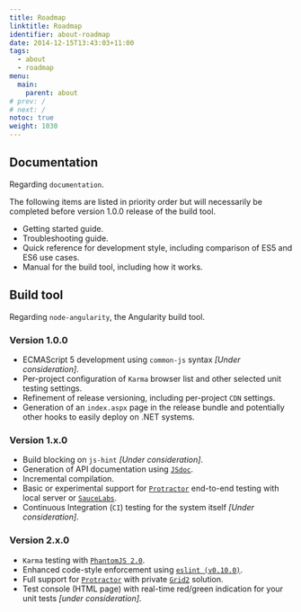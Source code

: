 ```yaml
---
title: Roadmap
linktitle: Roadmap
identifier: about-roadmap
date: 2014-12-15T13:43:03+11:00
tags:
  - about
  - roadmap
menu:
  main:
    parent: about
# prev: /
# next: /
notoc: true
weight: 1030
---
```


## Documentation

Regarding `documentation`.

The following items are listed in priority order but will necessarily be completed before version 1.0.0 release of the build tool.

* Getting started guide.
* Troubleshooting guide.
* Quick reference for development style, including comparison of ES5 and ES6 use cases.
* Manual for the build tool, including how it works.

## Build tool

Regarding `node-angularity`, the Angularity build tool.

### Version 1.0.0

* ECMAScript 5 development using `common-js` syntax *[Under consideration]*.
* Per-project configuration of `Karma` browser list and other selected unit testing settings.
* Refinement of release versioning, including per-project `CDN` settings.
* Generation of an `index.aspx` page in the release bundle and potentially other hooks to easily deploy on .NET systems.

### Version 1.x.0

* Build blocking on `js-hint` *[Under consideration]*.
* Generation of API documentation using [`JSdoc`](https://github.com/jsdoc3/jsdoc).
* Incremental compilation.
* Basic or experimental support for [`Protractor`](https://docs.angularjs.org/guide/e2e-testing) end-to-end testing with local server or [`SauceLabs`](https://saucelabs.com/).
* Continuous Integration (`CI`) testing for the system itself *[Under consideration]*.

### Version 2.x.0

* `Karma` testing with [`PhantomJS 2.0`](http://ariya.ofilabs.com/2014/07/towards-phantomjs-2.html).
* Enhanced code-style enforcement using [`eslint (v0.10.0)`](https://github.com/eslint/eslint/wiki/Release-goals#v0100).
* Full support for [`Protractor`](https://docs.angularjs.org/guide/e2e-testing) with private [`Grid2`](https://code.google.com/p/selenium/wiki/Grid2) solution.
* Test console (HTML page) with real-time red/green indication for your unit tests *[under consideration]*.
